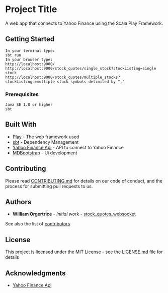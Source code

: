 # Project Title
A web app that connects to Yahoo Finance using the Scala Play Framework.

## Getting Started
```
In your terminal type:  
sbt run
In your browser type: 
http://localhost:9000/
http://localhost:9000/stock_quotes/single_stock?stockListing=single stock 
http://localhost:9000/stock_quotes/multiple_stocks?stockListings=multiple stock symbols delimited by "," 
```
### Prerequisites

```
Java SE 1.8 or higher
sbt
```

## Built With

* [Play](https://www.playframework.com/) - The web framework used
* [sbt](https://scala-lang.org) - Dependency Management
* [Yahoo Finance Api](https://financequotes-api.com/) - API to connect to Yahoo Finance
* [MDBootstrap](https://mdbootstrap.com/) - Ui development

## Contributing

Please read [CONTRIBUTING.md](https://github.com/Williamovero/stock_quotes_websocket/graphs/contributors) for details on our code of conduct, and the process for submitting pull requests to us.

## Authors

* **William Orgertrice** - *Initial work* - [stock_quotes_websocket](https://github.com/Williamovero/stock_quotes_websocket)

See also the list of [contributors](https://github.com/Williamovero/stock_quotes_websocket/graphs/contributors) 

## License

This project is licensed under the MIT License - see the [LICENSE.md](LICENSE.md) file for details

## Acknowledgments


* [Yahoo Finance Api](https://financequotes-api.com/)


